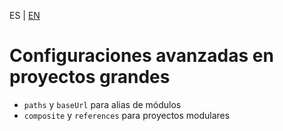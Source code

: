 <!-- MULTILANGUAJE MENU START -->
ES | [EN](https://lckpig.gitbook.io/practical-dev-handbook/typescript/advanced-tsconfig-configuration/advanced-large-project-config)
<!-- MULTILANGUAJE MENU END -->

# Configuraciones avanzadas en proyectos grandes

- `paths` y `baseUrl` para alias de módulos
- `composite` y `references` para proyectos modulares 